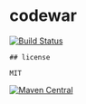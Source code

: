 # codewar



[![Build Status][build-badge]][build-status]

[build-badge]: https://img.shields.io/travis/xd03122049/codewar.svg
[build-status]: https://travis-ci.org/xd03122049/codewar

```
## license

MIT
```

[![Maven Central](https://maven-badges.herokuapp.com/maven-central/org.sselab/leetcode/badge.svg)](https://maven-badges.herokuapp.com/maven-central/org.sselab/leetcode)

